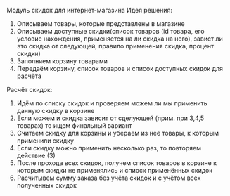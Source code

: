 Модуль скидок для интернет-магазина
Идея решения:
1) Описываем товары, которые представлены в магазине
2) Описываем доступные скидки(список товаров (id товара, его условие нахождения, применяется на ли скидка на него), завист ли это         скидка от следующей, правило применения скидка, процент скидки)
3) Заполняем корзину товарами
4) Передаём корзину, список товаров и список доступных скидок для расчёта

Расчёт скидок:
1) Идём по списку скидок и проверяем можем ли мы применить данную скидку в корзине
2) Если можем и скидка зависит от сделующей (прим. при 3,4,5 товарах) то ищем финальный вариант
3) Считаем скидку для корзины и убераем из неё товары, к которым применили скидку
4) Если скидку можно применить несколько раз, то повторяем действие (3)
5) После прохода всех скидок, получем список товаров в корзине к которым скидки не применялись и спиоск применённых скидок
6) Расчитывем сумму заказа без учёта скидок и с учётом всех полученных скидок
